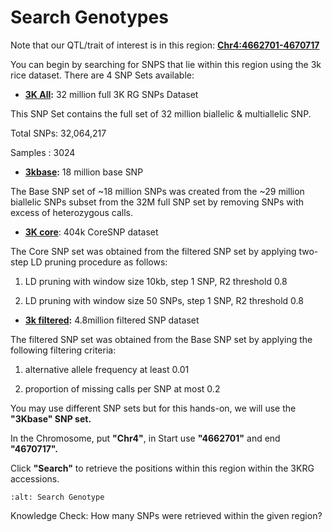 # Search Genotypes

Note that our QTL/trait of interest is in this region:
**<u>Chr4:4662701-4670717</u>**

You can begin by searching for SNPS that lie within this region using the 3k rice dataset. There are 4 SNP Sets available:

- **<u>3K All</u>:** 32 million full 3K RG SNPs Dataset

This SNP Set contains the full set of 32 million biallelic & multiallelic SNP.

Total SNPs: 32,064,217

Samples : 3024

- **<u>3kbase</u>:** 18 million base SNP

The Base SNP set of ~18 million SNPs was created from the ~29 million biallelic SNPs subset from the 32M full SNP set by removing SNPs with excess of heterozygous calls.

- **<u>3K core</u>**: 404k CoreSNP dataset

The Core SNP set was obtained from the filtered SNP set by applying two-step LD pruning procedure as follows:

1.  LD pruning with window size 10kb, step 1 SNP, R2 threshold 0.8

2.  LD pruning with window size 50 SNPs, step 1 SNP, R2 threshold 0.8

- **<u>3k filtered</u>:** 4.8million filtered SNP dataset

The filtered SNP set was obtained from the Base SNP set by applying the following filtering criteria:

1.  alternative allele frequency at least 0.01

2.  proportion of missing calls per SNP at most 0.2

You may use different SNP sets but for this hands-on, we will use the **"3Kbase" SNP set.**

In the Chromosome, put **"Chr4"**, in Start use **"4662701"** and end **"4670717".**

Click **"Search"** to retrieve the positions within this region within the 3KRG accessions.

```{image} /_static/image2.png
:alt: Search Genotype
```

Knowledge Check: How many SNPs were retrieved within the given region?
